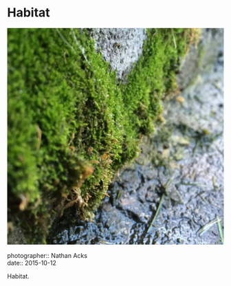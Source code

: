 # Habitat

![A close-up of moss growing at the base of a stone wall](assets/2015-10-12-habitat.webp)

photographer:: Nathan Acks  
date:: 2015-10-12

Habitat.
